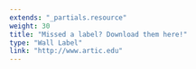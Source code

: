 ```yaml
---
extends: "_partials.resource"
weight: 30
title: "Missed a label? Download them here!"
type: "Wall Label"
link: "http://www.artic.edu"
---
```


